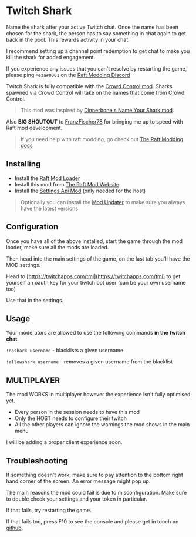 ﻿# Twitch Shark
Name the shark after your active Twitch chat.
Once the name has been chosen for the shark, the person has to say something in chat again to get back in the pool. This rewards activity in your chat.

I recommend setting up a channel point redemption to get chat to make you kill the shark for added engagement.

If you experience any issues that you can't resolve by restarting the game, please ping `Meza#0001` on the [Raft Modding Discord](https://www.raftmodding.com/discord)

Twitch Shark is fully compatible with the [Crowd Control mod](https://www.raftmodding.com/mods/crowd-control-support). Sharks spawned via Crowd Control will take on the names that come from Crowd Control.

> This mod was inspired by [Dinnerbone's Name Your Shark mod](https://github.com/Dinnerbone/name-your-shark).

Also **BIG SHOUTOUT** to [FranzFischer78](https://www.raftmodding.com/user/FranzFischer78) for bringing me up to speed with Raft mod development.

> If you need help with raft modding, go check out [The Raft Modding docs](https://api.raftmodding.com/)

## Installing

- Install the [Raft Mod Loader](https://www.raftmodding.com/download)
- Install this mod from [The Raft Mod Website](https://www.raftmodding.com/mods)
- Install the [Settings Api Mod](https://www.raftmodding.com/mods/extra-settings-api) (only needed for the host)

> Optionally you can install the [Mod Updater](https://www.raftmodding.com/mods/modupdater) to make sure you always have the latest versions

## Configuration

Once you have all of the above installed, start the game through the mod loader, make sure all the mods are loaded.

Then head into the main settings of the game, on the last tab you'll have the MOD settings.

Head to [https://twitchapps.com/tmi](https://twitchapps.com/tmi) to get yourself an oauth key for your tiwtch bot user (can be your own username too)

Use that in the settings.

## Usage

Your moderators are allowed to use the following commands **in the twitch chat**

`!noshark username` - blacklists a given username

`!allowshark username` - removes a given username from the blacklist

## MULTIPLAYER

The mod WORKS in multiplayer however the experience isn't fully optimised yet.

- Every person in the session needs to have this mod
- Only the HOST needs to configure their twitch
- All the other players can ignore the warnings the mod shows in the main menu

I will be adding a proper client experience soon.

## Troubleshooting

If something doesn't work, make sure to pay attention to the bottom right hand corner of the screen. An error message might pop up.

The main reasons the mod could fail is due to misconfiguration. Make sure to double check your settings and your token in particular.

If that fails, try restarting the game.

If that fails too, press F10 to see the console and please get in touch on [github](https://github.com/meza/TwitchShark/issues).